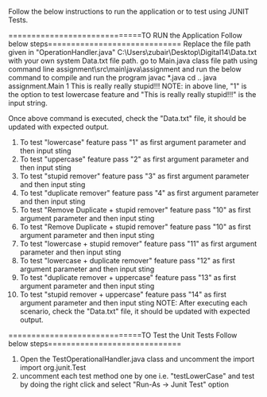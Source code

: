 Follow the below instructions to run the application or to test using JUNIT Tests.

=============================TO RUN the Application Follow below steps=============================
Replace the file path given in "OperationHandler.java" C:\\Users\\zubair\\Desktop\\Digital14\\Data.txt with your own system Data.txt file path.
go to Main.java class file path using command line assignment\src\main\java\assignment and run the below command to compile and run the program
javac *.java
cd ..
java assignment.Main 1 This is really really stupid!!!
NOTE: in above line, "1" is the option to test lowercase feature and "This is really really stupid!!!" is the input string.

Once above command is executed, check the "Data.txt" file, it should be updated with expected output.

1) To test "lowercase" feature pass "1" as first argument parameter and then input sting
2) To test "uppercase" feature pass "2" as first argument parameter and then input sting
3) To test "stupid remover" feature pass "3" as first argument parameter and then input sting
4) To test "duplicate remover" feature pass "4" as first argument parameter and then input sting
5) To test "Remove Duplicate + stupid remover" feature pass "10" as first argument parameter and then input sting
6) To test "Remove Duplicate + stupid remover" feature pass "10" as first argument parameter and then input sting
7) To test "lowercase + stupid remover" feature pass "11" as first argument parameter and then input sting
8) To test "lowercase + duplicate remover" feature pass "12" as first argument parameter and then input sting
9)  To test "duplicate remover + uppercase" feature pass "13" as first argument parameter and then input sting
10) To test "stupid remover + uppercase" feature pass "14" as first argument parameter and then input sting
NOTE: After executing each scenario, check the "Data.txt" file, it should be updated with expected output.

=============================TO Test the Unit Tests Follow below steps=============================
1) Open the TestOperationalHandler.java class and uncomment the import import org.junit.Test
2) uncomment each test method one by one i.e. "testLowerCase" and test by doing the right click and select "Run-As -> Junit Test" option
